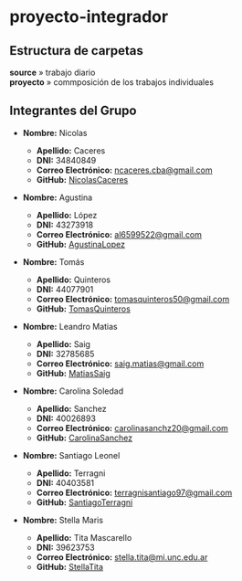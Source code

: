 # proyecto-integrador

## Estructura de carpetas   
**source** » trabajo diario  
**proyecto** » commposición de los trabajos individuales

## Integrantes del Grupo

- **Nombre:** Nicolas 
  - **Apellido:** Caceres
  - **DNI:** 34840849
  - **Correo Electrónico:** ncaceres.cba@gmail.com
  - **GitHub:** [NicolasCaceres](https://github.com/NHCDIGITAL)

- **Nombre:** Agustina
  - **Apellido:** López 
  - **DNI:** 43273918 
  - **Correo Electrónico:** al6599522@gmail.com
  - **GitHub:** [AgustinaLopez](https://github.com/Agus-lopez2022)
  
- **Nombre:** Tomás
  - **Apellido:** Quinteros
  - **DNI:** 44077901
  - **Correo Electrónico:** tomasquinteros50@gmail.com
  - **GitHub:** [TomasQuinteros](https://github.com/tomiquintt)

- **Nombre:** Leandro Matias
  - **Apellido:** Saig
  - **DNI:** 32785685
  - **Correo Electrónico:** saig.matias@gmail.com
  - **GitHub:** [MatiasSaig](https://github.com/Matias-Saig)

- **Nombre:** Carolina Soledad
  - **Apellido:** Sanchez
  - **DNI:** 40026893
  - **Correo Electrónico:** carolinasanchz20@gmail.com
  - **GitHub:** [CarolinaSanchez](https://github.com/carolita-s)

- **Nombre:** Santiago Leonel
  - **Apellido:** Terragni
  - **DNI:** 40403581
  - **Correo Electrónico:** terragnisantiago97@gmail.com
  - **GitHub:** [SantiagoTerragni](https://github.com/santiterragni)

- **Nombre:** Stella Maris
  - **Apellido:** Tita Mascarello
  - **DNI:** 39623753
  - **Correo Electrónico:** stella.tita@mi.unc.edu.ar
  - **GitHub:** [StellaTita](https://github.com/StellaTita)


